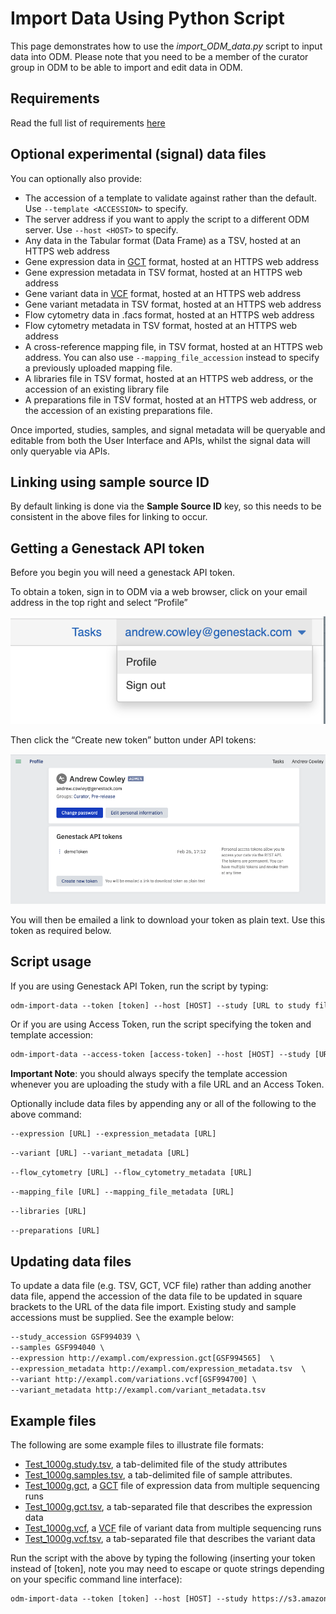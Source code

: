 # Import Data Using Python Script

This page demonstrates how to use the *import_ODM_data.py* script to input data
into ODM. Please note that you need to be a member of the curator group in ODM
to be able to import and edit data in ODM.

## Requirements

Read the full list of requirements [here](https://github.com/genestack/public-odm-docs/blob/develop/04.%20Working%20with%20study/Uploading%20a%20study/README.md)

## Optional experimental (signal) data files

You can optionally also provide:

- The accession of a template to validate against rather than the default. Use
  `--template <ACCESSION>` to specify.
- The server address if you want to apply the script to a different ODM server.
  Use `--host <HOST>` to specify.
- Any data in the Tabular format (Data Frame) as a TSV, hosted at an HTTPS web address
- Gene expression data in [GCT](https://software.broadinstitute.org/cancer/software/gsea/wiki/index.php/Data_formats#GCT:_Gene_Cluster_Text_file_format_.28.2A.gct.29) format, hosted at an HTTPS web address
- Gene expression metadata in TSV format, hosted at an HTTPS web address
- Gene variant data in [VCF](https://samtools.github.io/hts-specs/VCFv4.2.pdf) format, hosted at an HTTPS web address
- Gene variant metadata in TSV format, hosted at an HTTPS web address
- Flow cytometry data in .facs format, hosted at an HTTPS web address
- Flow cytometry metadata in TSV format, hosted at an HTTPS web address
- A cross-reference mapping file, in TSV format, hosted at an HTTPS web
  address. You can also use `--mapping_file_accession` instead to specify a
  previously uploaded mapping file.
- A libraries file in TSV format, hosted at an HTTPS web address, or the
  accession of an existing library file
- A preparations file in TSV format, hosted at an HTTPS web address, or the
  accession of an existing preparations file.

Once imported, studies, samples, and signal metadata will be queryable and
editable from both the User Interface and APIs, whilst the signal data will
only queryable via APIs.

## Linking using sample source ID

By default linking is done via the **Sample Source ID** key, so this needs to
be consistent in the above files for linking to occur.

## Getting a Genestack API token

Before you begin you will need a genestack API token.

To obtain a token, sign in to ODM via a web browser, click on your email
address in the top right and select “Profile”

![image](doc-odm-user-guide/images/import_data_script_profile.png)

Then click the “Create new token” button under API tokens:

![image](doc-odm-user-guide/images/odm_profile.png)

You will then be emailed a link to download your token as plain text. Use this token as required below.

## Script usage

If you are using Genestack API Token, run the script by typing:

```default
odm-import-data --token [token] --host [HOST] --study [URL to study file] --samples [URL to samples file]
```

Or if you are using Access Token, run the script specifying the token and template accession:

```default
odm-import-data --access-token [access-token] --host [HOST] --study [URL to study file] --samples [URL to samples file] --template [template accession]
```

**Important Note**: you should always specify the template accession whenever you are uploading the
study with a file URL and an Access Token.

Optionally include data files by appending any or all of the following to the above command:

```default
--expression [URL] --expression_metadata [URL]
```

```default
--variant [URL] --variant_metadata [URL]
```

```default
--flow_cytometry [URL] --flow_cytometry_metadata [URL]
```

```default
--mapping_file [URL] --mapping_file_metadata [URL]
```

```default
--libraries [URL]
```

```default
--preparations [URL]
```

## Updating data files

To update a data file (e.g. TSV, GCT, VCF file) rather than adding another
data file, append the accession of the data file to be updated in square
brackets to the URL of the data file import. Existing study and sample
accessions must be supplied. See the example below:

```default
--study_accession GSF994039 \
--samples GSF994040 \
--expression http://exampl.com/expression.gct[GSF994565]  \
--expression_metadata http://exampl.com/expression_metadata.tsv  \
--variant http://exampl.com/variations.vcf[GSF994700] \
--variant_metadata http://exampl.com/variant_metadata.tsv
```

## Example files

The following are some example files to illustrate file formats:

- [Test_1000g.study.tsv](https://s3.amazonaws.com/bio-test-data/odm/Test_1000g/Test_1000g.study.tsv), a tab-delimited file of the study attributes
- [Test_1000g.samples.tsv](https://s3.amazonaws.com/bio-test-data/odm/Test_1000g/Test_1000g.samples.tsv), a tab-delimited file of sample attributes.
- [Test_1000g.gct](https://s3.amazonaws.com/bio-test-data/odm/Test_1000g/Test_1000g.gct), a [GCT](https://software.broadinstitute.org/cancer/software/gsea/wiki/index.php/Data_formats#GCT:_Gene_Cluster_Text_file_format_.28.2A.gct.29) file of expression data from multiple sequencing runs
- [Test_1000g.gct.tsv](https://s3.amazonaws.com/bio-test-data/odm/Test_1000g/Test_1000g.gct.tsv), a tab-separated file that describes the expression data
- [Test_1000g.vcf](https://s3.amazonaws.com/bio-test-data/odm/Test_1000g/Test_1000g.vcf), a [VCF](https://samtools.github.io/hts-specs/VCFv4.2.pdf) file of variant data from multiple sequencing runs
- [Test_1000g.vcf.tsv](https://s3.amazonaws.com/bio-test-data/odm/Test_1000g/Test_1000g.vcf.tsv), a tab-separated file that describes the variant data

Run the script with the above by typing the following (inserting your token
instead of [token], note you may need to escape or quote strings depending on
your specific command line interface):

```default
odm-import-data --token [token] --host [HOST] --study https://s3.amazonaws.com/bio-test-data/odm/Test_1000g/Test_1000g.study.tsv --samples https://s3.amazonaws.com/bio-test-data/odm/Test_1000g/Test_1000g.samples.tsv --expression https://s3.amazonaws.com/bio-test-data/odm/Test_1000g/Test_1000g.gct --expression_metadata https://s3.amazonaws.com/bio-test-data/odm/Test_1000g/Test_1000g.gct.tsv --variant https://s3.amazonaws.com/bio-test-data/odm/Test_1000g/Test_1000g.vcf --variant_metadata https://s3.amazonaws.com/bio-test-data/odm/Test_1000g/Test_1000g.vcf.tsv
```
